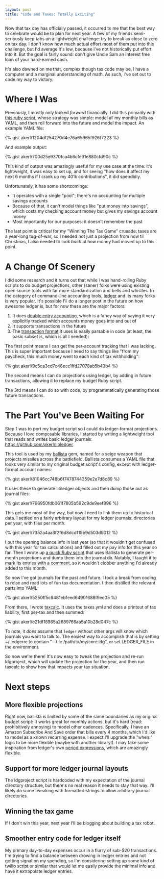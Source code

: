 ```yaml
---
layout: post
title: "Code and Taxes: Totally Exciting"
---
```


Now that tax day has officially passed, it occurred to me that the best way to celebrate would be to plan for next year. A few of my friends semi-seriously keep tabs on a lightweight challenge: try to break as close to zero on tax day. I don't know how much actual effort most of them put into this challenge, but I'd average it's low, because I've not historically put effort into it. But the goal is fairly sound: don't give Uncle Sam an interest free loan of your hard-earned cash.

It's also dawned on me that, complex though tax code may be, I have a computer and a marginal understanding of math. As such, I've set out to code my way to victory.

<!--more-->

Where I Was
===========

Previously, I mostly only looked *forward* financially. I did this primarily with [this ruby script](https://github.com/akerl/scripts/blob/master/budget), whose strategy was simple: model all my monthly bills as YAML, and then roll forward into the future and model the impact. An example YAML file:

{% gist akerl/1204df254270d4e76a65965f926f7223 %}

And example output:

{% gist akerl/700d25e9370fca4b6cfe31e880cfd90c %}

This kind of output was amazingly useful for my use case at the time: it's lightweight, it was easy to set up, and for seeing "how does it affect my next 6 months if I crank up my 401k contributions", it did spendidly.

Unfortunately, it has some shortcomings:
* It operates with a single "pool"; there's no accounting for multiple savings accounts
* Because of that, it can't model things like "put money into savings", which costs my checking account money but gives my savings account money
* Most importantly for our purposes: it doesn't remember the past

The last point is critical for my "Winning The Tax Game" crusade: taxes are a year-long tug-of-war, so I needed not just a projection from now til Christmas, I also needed to look *back* at how money had moved up to this point.

A Change Of Scenery
============

I did some research and it turns out that while I was hand-rolling Ruby scripts to do budget projections, other (saner) folks were using existing open source tools with far more standardization and bells and whistles. In the category of command-line accounting tools, [ledger](http://www.ledger-cli.org/) and its many forks is very popular. It's possible I'll do a longer post in the future on how awesome ledger is, but for now these are the major factors:

1. It does [double entry accounting](https://en.wikipedia.org/wiki/Double-entry_bookkeeping_system), which is a fancy way of saying it very explicitly tracked which accounts money goes into and out of
2. It supports transactions in the future
3. The [transaction format](http://www.ledger-cli.org/3.0/doc/ledger3.html#Basic-format) it uses is easily parsable in code (at least, the basic subset is, which is all I needed): 

The first point means I can get the per-account tracking that I was lacking. This is super important because I need to say things like "from my paycheck, this much money went to each kind of tax withholding":

{% gist akerl/9c5ca3cd7c48ecc1ffd27078ab5b43b4 %}

The second means I can do projections using ledger, by adding in future transactions, allowing it to replace my budget Ruby script.

The 3rd means I can do so with code, by programmatically generating those future transactions.

The Part You've Been Waiting For
=======================

Step 1 was to port my budget script so I could do ledger-format projections. Because I love composable libraries, I started by writing a lightweight tool that reads and writes basic ledger journals: https://github.com/akerl/libledger

This tool is used by my [ballista](https://github.com/akerl/ballista) gem, named for a seige weapon that projects missiles across the battlefield. Ballista consumes a YAML file that looks very similar to my original budget script's config, except with ledger-format account names:

{% gist akerl/81046cc748b6f7478744359e2e7d8c89 %}

It uses these to generate libledger objects and then dump those out as journal files:

{% gist akerl/796950fdb061f7805b592c9de9eef896 %}

This gets me most of the way, but now I need to link them up to historical data. I settled on a fairly arbitrary layout for my ledger journals: directories per year, with files per month:

{% gist akerl/7352a4aa3f2f6d8dcd115b9d503d9012 %}

I put the opening balance info in last year (so that it wouldn't get confused with this year for tax calculations) and filled out my pay info for this year so far. Then I wrote up [a quick Ruby script](https://github.com/akerl/ledgerhelpers/blob/master/ldgproject) that uses Ballista to generate per-month projections and dump them into the journal dir. Notably, I taught it to [mark its entries with a comment](https://github.com/akerl/ledgerhelpers/blob/b69b01d2cb2d6fcabacb560af8e8bc371b3dc6d4/ldgproject#L32), so it wouldn't clobber anything I'd already added to this month.

So now I've got journals for the past and future. I took a break from coding to relax and read lots of fun tax documentation. I then distilled the relevant parts into YAML:

{% gist akerl/5250ff5c6481eb1eed64901688f9ec05 %}

From there, I wrote [taxcalc](https://github.com/akerl/ledgerhelpers/blob/master/taxcalc). It uses the taxes.yml and does a printout of tax liability, first per-tax and then summed:

{% gist akerl/e21df18985a2689766aa5a10b28d047c %}

To note, it *does* assume that `ledger` without other args will know which journals you want to talk to. The easiest way to accomplish that is by setting ~/.ledgerrc to contain "--file /path/to/my/core.ldg", or set LEDGER_FILE in the environment.

So now we're there! It's now easy to tweak the projection and re-run ldgproject, which will update the projection for the year, and then run taxcalc to show how that impacts your tax situation.

Next steps
==========

More flexible projections
-------------

Right now, ballista is limited by some of the same boundaries as my original budget script: It works great for monthly actions, but it's hard (read: prohibitively annoying) to model other cadences. Specifically, I have an Amazon Subscribe And Save order that bills every 4 months, which I'd like to model as a known recurring expense. I expect I'll upgrade the "when:" logic to be more flexible (maybe with another library!). I may take some inspiration from ledger's own [period expressions](http://www.ledger-cli.org/3.0/doc/ledger3.html#Period-Expressions), which are amazingly flexible.

Support for more ledger journal layouts
--------

The ldgproject script is hardcoded with my expectation of the journal directory structure, but there's no real reason it needs to stay that way. I'll likely do some tweaking with formatted strings to allow arbitrary journal directories.

Winning the tax game
-------------

If I don't win this year, next year I'll be blogging about building a tax robot.

Smoother entry code for ledger itself
---------

My primary day-to-day expenses occur in a flurry of sub-$20 transactions. I'm trying to find a balance between drowing in ledger entries and not getting signal on my spending, so I'm considering setting up some kind of twilio script or similar that would let me easily provide the minimal info and have it extrapolate ledger entries.

